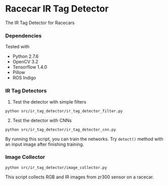 # Racecar IR Tag Detector
The IR Tag Detector for Racecars


### Dependencies

Tested with
- Python 2.7.6
- OpenCV 3.2
- Tensorflow 1.4.0
- Pillow
- ROS Indigo


### IR Tag Detectors

1. Test the detector with simple filters
```
python src/ir_tag_detector/ir_tag_detector_filter.py
```

2. Test the detector with CNNs
```
python src/ir_tag_detector/ir_tag_detector_cnn.py
```
By running this script, you can train the networks. Try `detect()` method with an input image after finishing training.


### Image Collector
```
python src/ir_tag_detector/image_collector.py
```
This script collects RGB and IR images from zr300 sensor on a racecar.

